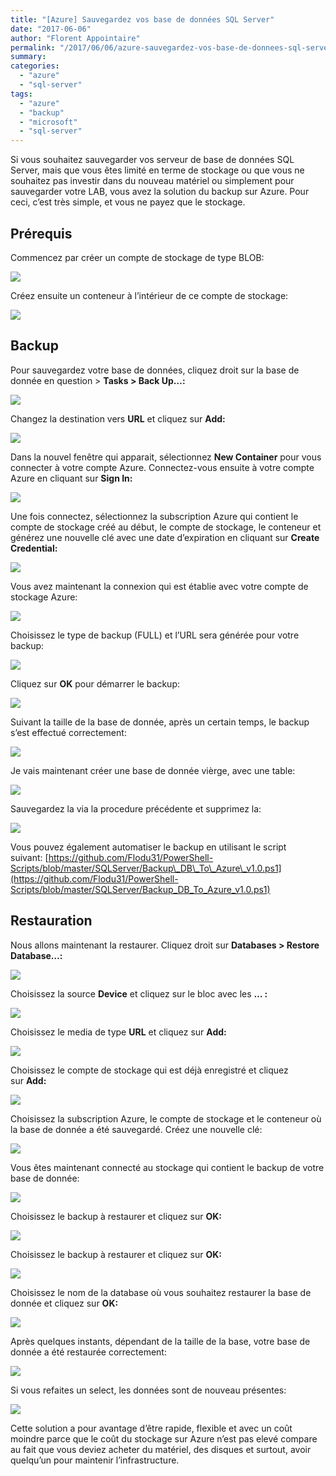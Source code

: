 ```yaml
---
title: "[Azure] Sauvegardez vos base de données SQL Server"
date: "2017-06-06"
author: "Florent Appointaire"
permalink: "/2017/06/06/azure-sauvegardez-vos-base-de-donnees-sql-server/"
summary:
categories: 
  - "azure"
  - "sql-server"
tags: 
  - "azure"
  - "backup"
  - "microsoft"
  - "sql-server"
---
```

Si vous souhaitez sauvegarder vos serveur de base de données SQL Server, mais que vous êtes limité en terme de stockage ou que vous ne souhaitez pas investir dans du nouveau matériel ou simplement pour sauvegarder votre LAB, vous avez la solution du backup sur Azure. Pour ceci, c’est très simple, et vous ne payez que le stockage.

## Prérequis

Commencez par créer un compte de stockage de type BLOB:

[![](https://cloudyjourney.fr/wp-content/uploads/2018/01/BCKSQL01.png)](https://cloudyjourney.fr/wp-content/uploads/2018/01/BCKSQL01.png)

Créez ensuite un conteneur à l’intérieur de ce compte de stockage:

[![](https://cloudyjourney.fr/wp-content/uploads/2018/01/BCKSQL02.png)](https://cloudyjourney.fr/wp-content/uploads/2018/01/BCKSQL02.png)

## Backup

Pour sauvegardez votre base de données, cliquez droit sur la base de donnée en question > **Tasks > Back Up…:**

[![](https://cloudyjourney.fr/wp-content/uploads/2018/01/BCKSQL03.png)](https://cloudyjourney.fr/wp-content/uploads/2018/01/BCKSQL03.png)

Changez la destination vers **URL** et cliquez sur **Add:**

[![](https://cloudyjourney.fr/wp-content/uploads/2018/01/BCKSQL04-1.png)](https://cloudyjourney.fr/wp-content/uploads/2018/01/BCKSQL04-1.png)

Dans la nouvel fenêtre qui apparait, sélectionnez **New Container** pour vous connecter à votre compte Azure. Connectez-vous ensuite à votre compte Azure en cliquant sur **Sign In:**

[![](https://cloudyjourney.fr/wp-content/uploads/2018/01/BCKSQL05.png)](https://cloudyjourney.fr/wp-content/uploads/2018/01/BCKSQL05.png)

[](https://microsofttouch.fr/cfs-file/__key/communityserver-blogs-components-weblogfiles/00-00-00-00-69/BCKSQL05.png)Une fois connectez, sélectionnez la subscription Azure qui contient le compte de stockage créé au début, le compte de stockage, le conteneur et générez une nouvelle clé avec une date d’expiration en cliquant sur **Create Credential:**

[![](https://cloudyjourney.fr/wp-content/uploads/2018/01/BCKSQL06.png)](https://cloudyjourney.fr/wp-content/uploads/2018/01/BCKSQL06.png)

Vous avez maintenant la connexion qui est établie avec votre compte de stockage Azure:

[![](https://cloudyjourney.fr/wp-content/uploads/2018/01/BCKSQL07.png)](https://cloudyjourney.fr/wp-content/uploads/2018/01/BCKSQL07.png)

Choisissez le type de backup (FULL) et l’URL sera générée pour votre backup:

[![](https://cloudyjourney.fr/wp-content/uploads/2018/01/BCKSQL08.png)](https://cloudyjourney.fr/wp-content/uploads/2018/01/BCKSQL08.png)

Cliquez sur **OK** pour démarrer le backup:

[![](https://cloudyjourney.fr/wp-content/uploads/2018/01/BCKSQL09.png)](https://cloudyjourney.fr/wp-content/uploads/2018/01/BCKSQL09.png)

Suivant la taille de la base de donnée, après un certain temps, le backup s’est effectué correctement:

[![](https://cloudyjourney.fr/wp-content/uploads/2018/01/BCKSQL10.png)](https://cloudyjourney.fr/wp-content/uploads/2018/01/BCKSQL10.png)

Je vais maintenant créer une base de donnée vièrge, avec une table:

[![](https://cloudyjourney.fr/wp-content/uploads/2018/01/BCKSQL11.png)](https://cloudyjourney.fr/wp-content/uploads/2018/01/BCKSQL11.png)

Sauvegardez la via la procedure précédente et supprimez la:

[![](https://cloudyjourney.fr/wp-content/uploads/2018/01/BCKSQL12.png)](https://cloudyjourney.fr/wp-content/uploads/2018/01/BCKSQL12.png)

Vous pouvez également automatiser le backup en utilisant le script suivant: [https://github.com/Flodu31/PowerShell-Scripts/blob/master/SQLServer/Backup\_DB\_To\_Azure\_v1.0.ps1](https://github.com/Flodu31/PowerShell-Scripts/blob/master/SQLServer/Backup_DB_To_Azure_v1.0.ps1)

## Restauration

Nous allons maintenant la restaurer. Cliquez droit sur **Databases > Restore Database…:**

[![](https://cloudyjourney.fr/wp-content/uploads/2018/01/BCKSQL13.png)](https://cloudyjourney.fr/wp-content/uploads/2018/01/BCKSQL13.png)

Choisissez la source **Device** et cliquez sur le bloc avec les **… :**

[![](https://cloudyjourney.fr/wp-content/uploads/2018/01/BCKSQL14.png)](https://cloudyjourney.fr/wp-content/uploads/2018/01/BCKSQL14.png)

Choisissez le media de type **URL** et cliquez sur **Add:**

[![](https://cloudyjourney.fr/wp-content/uploads/2018/01/BCKSQL15.png)](https://cloudyjourney.fr/wp-content/uploads/2018/01/BCKSQL15.png)

Choisissez le compte de stockage qui est déjà enregistré et cliquez sur **Add:**

[![](https://cloudyjourney.fr/wp-content/uploads/2018/01/BCKSQL16.png)](https://cloudyjourney.fr/wp-content/uploads/2018/01/BCKSQL16.png)

Choisissez la subscription Azure, le compte de stockage et le conteneur où la base de donnée a été sauvegardé. Créez une nouvelle clé:

[![](https://cloudyjourney.fr/wp-content/uploads/2018/01/BCKSQL17.png)](https://cloudyjourney.fr/wp-content/uploads/2018/01/BCKSQL17.png)

Vous êtes maintenant connecté au stockage qui contient le backup de votre base de donnée:

[![](https://cloudyjourney.fr/wp-content/uploads/2018/01/BCKSQL18.png)](https://cloudyjourney.fr/wp-content/uploads/2018/01/BCKSQL18.png)

Choisissez le backup à restaurer et cliquez sur **OK:**

[![](https://cloudyjourney.fr/wp-content/uploads/2018/01/BCKSQL19.png)](https://cloudyjourney.fr/wp-content/uploads/2018/01/BCKSQL19.png)

Choisissez le backup à restaurer et cliquez sur **OK:**

[![](https://cloudyjourney.fr/wp-content/uploads/2018/01/BCKSQL20.png)](https://cloudyjourney.fr/wp-content/uploads/2018/01/BCKSQL20.png)

Choisissez le nom de la database où vous souhaitez restaurer la base de donnée et cliquez sur **OK:**

[![](https://cloudyjourney.fr/wp-content/uploads/2018/01/BCKSQL21.png)](https://cloudyjourney.fr/wp-content/uploads/2018/01/BCKSQL21.png)

Après quelques instants, dépendant de la taille de la base, votre base de donnée a été restaurée correctement:

[![](https://cloudyjourney.fr/wp-content/uploads/2018/01/BCKSQL22.png)](https://cloudyjourney.fr/wp-content/uploads/2018/01/BCKSQL22.png)

Si vous refaites un select, les données sont de nouveau présentes:

[![](https://cloudyjourney.fr/wp-content/uploads/2018/01/BCKSQL23.png)](https://cloudyjourney.fr/wp-content/uploads/2018/01/BCKSQL23.png)

Cette solution a pour avantage d’être rapide, flexible et avec un coût moindre parce que le coût du stockage sur Azure n’est pas elevé compare au fait que vous deviez acheter du matériel, des disques et surtout, avoir quelqu’un pour maintenir l’infrastructure.
